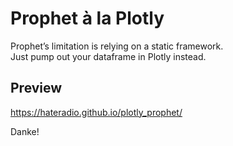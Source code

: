 # Prophet à la Plotly

Prophet’s limitation is relying on a static framework.  
Just pump out your dataframe in Plotly instead.

## Preview

https://hateradio.github.io/plotly_prophet/

Danke!
